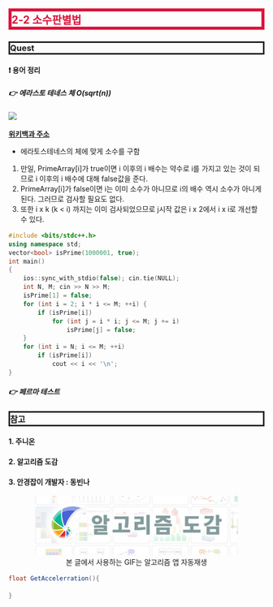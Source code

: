 <style>
.imgOption{
    display:flex;
    justify-content:center;
    align-items:center;
    height: 600px; 
}
h2{
    font-weight :bold;
    border : 6px solid #DC143C;
    color : #DC143C !important;
}
h3 {
    font-weight :bold;
    border : 3px solid ;
}
</style>
<!-- 
## 1-5 트로미노 퍼즐
### Quest
#### ❗ 용어 정리
##### 👉 트로미노란?

#### ❗ 입력과 출력
* input 
    : m(보드의 크기) = 4
    row(X위치) = 1 
    col(X위치) = 1

* output 
    : 배열에 트로미노의 번호를 출력

#### ❗ ㄴ, ㄱ (숫자가 적힌 트로미노)로 보드를 채우자
##### 👉 트로미노 퍼즐 분할정복

* [Divide] : 사분면으로 분할 X가 없는 사분면 모서리 채우기
* [Conquer] : 채워진 네개의 사분면 호출

[파이썬 코드](./코드/트로미노.py)
[ C++ 코드](./코드/트로미노.cpp)

### 참고



#### 1. 주니온
#### 2. 알고리즘 도감

<p align="center"> 
  <img src="../2022-02-03-14-55-34.png" alt="text" width=400px />
  <br>본 글에서 사용하는 GIF는 알고리즘 앱 자동재생
</p>
-->

## 2-2 소수판별법
### Quest
#### ❗ 용어 정리
##### 👉 에라스토 테네스 체 O(sqrt(n))
<img src="https://media.giphy.com/media/EKXLomukUTmgfvR0NE/giphy.gif">

**[위키백과 주소](https://ko.wikipedia.org/wiki/%EC%97%90%EB%9D%BC%ED%86%A0%EC%8A%A4%ED%85%8C%EB%84%A4%EC%8A%A4%EC%9D%98_%EC%B2%B4)**

* 에라토스테네스의 체에 맞게 소수를 구함
1. 만일, PrimeArray[i]가 true이면 i 이후의 i 배수는 약수로 i를 가지고 있는 것이 되므로 i 이후의 i 배수에 대해 false값을 준다.
2. PrimeArray[i]가 false이면 i는 이미 소수가 아니므로 i의 배수 역시 소수가 아니게 된다. 그러므로 검사할 필요도 없다. 
3. 또한 i x k (k < i) 까지는 이미 검사되었으므로 
j시작 값은 i x 2에서 i x i로 개선할 수 있다.
```cpp
#include <bits/stdc++.h>
using namespace std;
vector<bool> isPrime(1000001, true);
int main()
{
	ios::sync_with_stdio(false); cin.tie(NULL);
	int N, M; cin >> N >> M;
	isPrime[1] = false;
	for (int i = 2; i * i <= M; ++i) {
		if (isPrime[i])
			for (int j = i * i; j <= M; j += i)
				isPrime[j] = false;
	}
	for (int i = N; i <= M; ++i)
		if (isPrime[i])
			cout << i << '\n';
}
```
##### 👉 페르마 테스트


### 참고
#### 1. 주니온
#### 2. 알고리즘 도감
#### 3. 안경잡이 개발자 : 동빈나
<p align="center"> 
  <img src="../2022-02-03-14-55-34.png" alt="text" width=400px />
  <br>본 글에서 사용하는 GIF는 알고리즘 앱 자동재생
</p>

```CS
float GetAccelerration(){

}
```